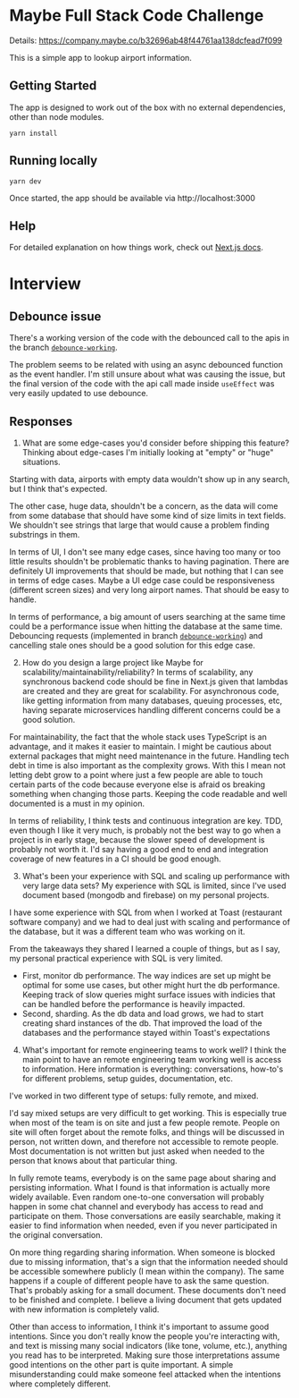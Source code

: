 # Maybe Full Stack Code Challenge

Details: https://company.maybe.co/b32696ab48f44761aa138dcfead7f099

This is a simple app to lookup airport information.

## Getting Started

The app is designed to work out of the box with no external dependencies, other than node modules.

```shell
yarn install
```


## Running locally

```shell
yarn dev
```

Once started, the app should be available via http://localhost:3000



## Help

For detailed explanation on how things work, check out [Next.js docs](https://nextjs.org).

# Interview

## Debounce issue
There's a working version of the code with the debounced call to the apis in the branch [`debounce-working`](https://github.com/dgrcode/maybe-finance-interview/tree/debounce-working).

The problem seems to be related with using an async debounced function as the event handler. I'm still unsure about what was causing the issue, but the final version of the code with the api call made inside `useEffect` was very easily updated to use debounce.

## Responses
1. What are some edge-cases you'd consider before shipping this feature?
 Thinking about edge-cases I'm initially looking at "empty" or "huge" situations.

 Starting with data, airports with empty data wouldn't show up in any search, but I think that's expected.

 The other case, huge data, shouldn't be a concern, as the data will come from some database that should have some kind of size limits in text fields. We shouldn't see strings that large that would cause a problem finding substrings in them.

 In terms of UI, I don't see many edge cases, since having too many or too little results shouldn't be problematic thanks to having pagination. There are definitely UI improvements that should be made, but nothing that I can see in terms of edge cases. Maybe a UI edge case could be responsiveness (different screen sizes) and very long airport names. That should be easy to handle.

 In terms of performance, a big amount of users searching at the same time could be a performance issue when hitting the database at the same time. Debouncing requests (implemented in branch [`debounce-working`](https://github.com/dgrcode/maybe-finance-interview/tree/debounce-working)) and cancelling stale ones should be a good solution for this edge case.

2. How do you design a large project like Maybe for scalability/maintainability/reliability?
 In terms of scalability, any synchronous backend code should be fine in Next.js given that lambdas are created and they are great for scalability. For asynchronous code, like getting information from many databases, queuing processes, etc, having separate microservices handling different concerns could be a good solution.

 For maintainability, the fact that the whole stack uses TypeScript is an advantage, and it makes it easier to maintain. I might be cautious about external packages that might need maintenance in the future. Handling tech debt in time is also important as the complexity grows. With this I mean not letting debt grow to a point where just a few people are able to touch certain parts of the code because everyone else is afraid os breaking something when changing those parts. Keeping the code readable and well documented is a must in my opinion.

 In terms of reliability, I think tests and continuous integration are key. TDD, even though I like it very much, is probably not the best way to go when a project is in early stage, because the slower speed of development is probably not worth it. I'd say having a good end to end and integration coverage of new features in a CI should be good enough.

3. What's been your experience with SQL and scaling up performance with very large data sets?
 My experience with SQL is limited, since I've used document based (mongodb and firebase) on my personal projects.

 I have some experience with SQL from when I worked at Toast (restaurant software company) and we had to deal just with scaling and performance of the database, but it was a different team who was working on it.

 From the takeaways they shared I learned a couple of things, but as I say, my personal practical experience with SQL is very limited.
  - First, monitor db performance. The way indices are set up might be optimal for some use cases, but other might hurt the db performance. Keeping track of slow queries might surface issues with indicies that can be handled before the performance is heavily impacted.
  - Second, sharding. As the db data and load grows, we had to start creating shard instances of the db. That improved the load of the databases and the performance stayed within Toast's expectations

4. What's important for remote engineering teams to work well?
 I think the main point to have an remote engineering team working well is access to information. Here information is everything: conversations, how-to's for different problems, setup guides, documentation, etc.

 I've worked in two different type of setups: fully remote, and mixed.

 I'd say mixed setups are very difficult to get working. This is especially true when most of the team is on site and just a few people remote. People on site will often forget about the remote folks, and things will be discussed in person, not written down, and therefore not accessible to remote people. Most documentation is not written but just asked when needed to the person that knows about that particular thing.

 In fully remote teams, everybody is on the same page about sharing and persisting information. What I found is that information is actually more widely available. Even random one-to-one conversation will probably happen in some chat channel and everybody has access to read and participate on them. Those conversations are easily searchable, making it easier to find information when needed, even if you never participated in the original conversation.

 On more thing regarding sharing information. When someone is blocked due to missing information, that's a sign that the information needed should be accessible somewhere publicly (I mean within the company). The same happens if a couple of different people have to ask the same question. That's probably asking for a small document. These documents don't need to be finished and complete. I believe a living document that gets updated with new information is completely valid.

 Other than access to information, I think it's important to assume good intentions. Since you don't really know the people you're interacting with, and text is missing many social indicators (like tone, volume, etc.), anything you read has to be interpreted. Making sure those interpretations assume good intentions on the other part is quite important. A simple misunderstanding could make someone feel attacked when the intentions where completely different.
